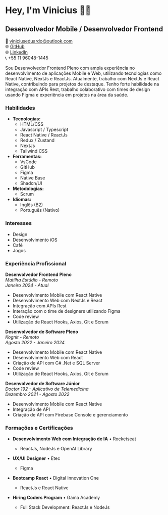 # Hey, I'm Vinicius :wave::smiley:

## Desenvolvedor Mobile / Desenvolvedor Frontend

📧 viniciuseduardo@outlook.com  
🌐 [GitHub](https://github.com/euvini)  
🌐 [LinkedIn](https://www.linkedin.com/in/viniciussantiago23)  
📞 +55 11 96048-1445  

Sou Desenvolvedor Frontend Pleno com ampla experiência no desenvolvimento de aplicações Mobile e Web, utilizando tecnologias como React Native, NextJs e ReactJs. Atualmente, trabalho com NextJs e React Native, contribuindo para projetos de destaque. Tenho forte habilidade na integração com APIs Rest, trabalho colaborativo com times de design usando Figma e experiência em projetos na área da saúde.

### Habilidades
- **Tecnologias:**
  - HTML/CSS
  - Javascript / Typescript
  - React Native / ReactJs
  - Redux / Zustand
  - NextJs
  - Tailwind CSS
- **Ferramentas:**
  - VsCode
  - GitHub
  - Figma
  - Native Base
  - Shadcn/UI
- **Metodologias:**
  - Scrum
- **Idiomas:**
  - Inglês (B2)
  - Português (Nativo)

### Interesses
- Design
- Desenvolvimento iOS
- Café
- Jogos

### Experiência Profissional

**Desenvolvedor Frontend Pleno**  
*Matilha Estúdio - Remoto*  
*Janeiro 2024 - Atual*
- Desenvolvimento Mobile com React Native
- Desenvolvimento Web com NextJs e React
- Integração com APIs Rest
- Interação com o time de designers utilizando Figma
- Code review
- Utilização de React Hooks, Axios, Git e Scrum

**Desenvolvedor de Software Pleno**  
*Kognit - Remoto*  
*Agosto 2022 - Janeiro 2024*
- Desenvolvimento Mobile com React Native
- Desenvolvimento Web com React
- Criação de API com C# .Net e SQL Server
- Code review
- Utilização de React Hooks, Axios, Git e Scrum

**Desenvolvedor de Software Júnior**  
*Doctor 192 - Aplicativo de Telemedicina*  
*Dezembro 2021 - Agosto 2022*
- Desenvolvimento Mobile com React Native
- Integração de API
- Criação de API com Firebase Console e gerenciamento

### Formações e Certificações
- **Desenvolvimento Web com Integração de IA** • Rocketseat  
  - ReactJs, NodeJs e OpenAI Library

- **UX/UI Designer** • Etec  
  - Figma

- **Bootcamp React** • Digital Innovation One  
  - ReactJs e React Native

- **Hiring Coders Program** • Gama Academy  
  - Full Stack Development: ReactJs e NodeJs
